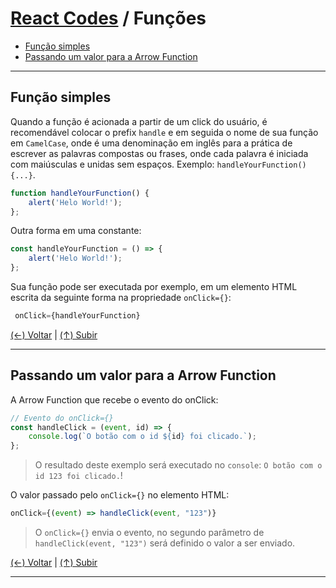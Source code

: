 # [React Codes](https://github.com/systemboys/React_Codes#react-codes "React Codes") / Funções

- [Função simples](#fun%C3%A7%C3%A3o-simples "Função simples")
- [Passando um valor para a Arrow Function](#passando-um-valor-para-a-arrow-function "Passando um valor para a Arrow Function")

------------

## Função simples

Quando a função é acionada a partir de um click do usuário, é recomendável colocar o prefix `handle` e em seguida o nome de sua função em `CamelCase`, onde é uma denominação em inglês para a prática de escrever as palavras compostas ou frases, onde cada palavra é iniciada com maiúsculas e unidas sem espaços. Exemplo: `handleYourFunction() {...}`.

```javascript
function handleYourFunction() {
    alert('Helo World!');
};
```

Outra forma em uma constante:

```javascript
const handleYourFunction = () => {
    alert('Helo World!');
};
```

Sua função pode ser executada por exemplo, em um elemento HTML escrita da seguinte forma na propriedade `onClick={}`:

```javascript
 onClick={handleYourFunction}
```

[(&larr;) Voltar](https://github.com/systemboys/React_Codes#react-codes "Voltar ao Sumário") | 
[(&uarr;) Subir](#react-codes--fun%C3%A7%C3%B5es "Subir para o topo")

------------

## Passando um valor para a Arrow Function

A Arrow Function que recebe o evento do onClick:

```javascript
// Evento do onClick={}
const handleClick = (event, id) => {
    console.log(`O botão com o id ${id} foi clicado.`);
};
```

> O resultado deste exemplo será executado no `console`: `O botão com o id 123 foi clicado.`!

O valor passado pelo `onClick={}` no elemento HTML:

```javascript
onClick={(event) => handleClick(event, "123")}
```

> O `onClick={}` envia o evento, no segundo parâmetro de `handleClick(event, "123")` será definido o valor a ser enviado.

[(&larr;) Voltar](https://github.com/systemboys/React_Codes#react-codes "Voltar ao Sumário") | 
[(&uarr;) Subir](#assunto "Subir para o topo")

------------
